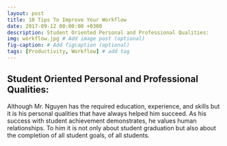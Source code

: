```yaml
---
layout: post
title: 10 Tips To Improve Your Workflow
date: 2017-09-12 00:00:00 +0300
description: Student Oriented Personal and Professional Qualities:
img: workflow.jpg # Add image post (optional)
fig-caption: # Add figcaption (optional)
tags: [Productivity, Workflow] # add tag
---
```


## Student Oriented Personal and Professional Qualities:
Although Mr. Nguyen has the required education, experience, and skills but it is his personal qualities that have always helped him succeed.  As his success with student achievement demonstrates, he values human relationships. To him it is not only about student graduation but also about the completion of all student goals, of all students.

